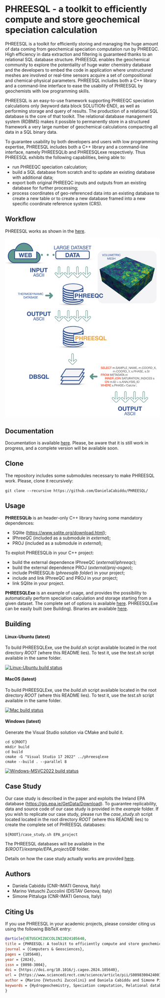 # PHREESQL - a toolkit to efficiently compute and store geochemical speciation calculation

PHREESQL is a toolkit for efficiently storing and managing the huge amount of data coming from geochemical speciation computation run by PHREEQC. High efficiency in data extraction and filtering is guaranteed thanks to an relational SQL database structure. PHREESQL enables the geochemical community to explore the potentiality of huge water chemistry database and the developers to embed the code in application where unstructured meshes are involved or real-time sensors acquire a set of compositional and chemical-physical parameters. PHREESQL includes both a C++ library and a command-line interface to ease the usability of PHREESQL by geochemists with low programming skills.

PHREESQL is an easy-to-use framework supporting PHREEQC speciation calculations only (keyword data block SOLUTION-END), as well as performing storage and query of results. The production of a relational SQL database is the core of that toolkit. The relational database management system (RDBMS) makes it possible to permanently store in a structured framework a very large number of geochemical calculations compacting all data in a SQL binary data.

To guarantee usability by both developers and users with low programming expertise, PHREESQL includes both a C++ library and a command-line interface, namely PHREESQLib and PHREESQLexe respectively. Thus PHREESQL exhibits the following capabilities, being able to:
- run PHREEQC speciation calculation;
- build a SQL database from scratch and to update an existing database with additional data;
- export both original PHREEQC inputs and outputs from an existing database for further processing;
- process coordinates of geo-referenced data into an existing database to create a new table or to create a new database framed into a new specific coordinate reference system (CRS).

## Workflow 

PHREESQL works as shown in the [here](https://github.com/DanielaCabiddu/PHREESQL/blob/main/images/phreesql-workflow.png).

<p align="center"><img src="./images/phreesql-workflow.png" with></p>

## Documentation

Documentation is available [here](https://danielacabiddu.github.io/PHREESQL/index.html). Please, be aware that it is still work in progress, and a complete version will be available soon.

## Clone

The repository includes some submodules necessary to make PHREESQL work. Please, clone it recursively:

`git clone --recursive https://github.com/DanielaCabiddu/PHREESQL/`

## Usage

**PHREESQLib** is an header-only C++ library having some mandatory dependences:

- SQlite (https://www.sqlite.org/download.html);
- IPhreeQC (included as a submodule in *external*);
- PROJ (included as a submodule in *external*);

To exploit PHREESQLib in your C++ project:
- build the external dependence IPhreeQC (*external/iphreeqc*);
- build the external dependence PROJ (*external/proj-osgeo*);
- include PHREESQLib (*phreesqlib folder*) in your project;
- include and link IPhreeQC and PROJ in your project;
- link SQlite in your project.

**PHREESQLExe** is an example of usage, and provides the possibility to automatically perform speciation calculation and storage starting from a given dataset. The complete set of options is available [here](https://github.com/DanielaCabiddu/PHREESQL/blob/main/docs/command_line_args.png). PHREESQLExe can be easily built (see Building).
Binaries are available [here](https://github.com/DanielaCabiddu/PHREESQL/releases).


## Building

#### Linux-Ubuntu (latest) 
To build PHREESQLExe, use the *build.sh* script available located in the root directory *ROOT* (where this README lies).
To test it, use the *test.sh* script available in the same folder.

[![Linux-Ubuntu build status](https://github.com/DanielaCabiddu/PHREESQL/actions/workflows/ubuntu.yml/badge.svg)](https://github.com/DanielaCabiddu/PHREESQL/actions/workflows/ubuntu.yml)

#### MacOS (latest)

To build PHREESQLExe, use the *build.sh* script available located in the root directory *ROOT* (where this README lies).
To test it, use the *test.sh* script available in the same folder.

[![Mac build status](https://github.com/DanielaCabiddu/PHREESQL/actions/workflows/macos.yml/badge.svg)](https://github.com/DanielaCabiddu/PHREESQL/actions/workflows/macos.yml)

#### Windows (latest) 
Generate the Visual Studio solution via CMake and build it.

```
cd ${ROOT} 
mkdir build  
cd build
cmake -G "Visual Studio 17 2022" ../phreesqlexe
cmake --build . --parallel 8
```

[![Windows-MSVC2022 build status](https://github.com/DanielaCabiddu/PHREESQL/actions/workflows/windows.yml/badge.svg)](https://github.com/DanielaCabiddu/PHREESQL/actions/workflows/windows.yml)

## Case Study
Our case study is described in the paper and exploits the Ireland EPA database (https://gis.epa.ie/GetData/Download). To guarantee replicability, data and source code of our case study is provided in the *example* folder.
If you wish to replicate our case study, please run the *case_study.sh* script located located in the root directory *ROOT* (where this README lies) to create the complete set of PHREESQL databases:

`${ROOT}/case_study.sh EPA_project`

The PHREESQL databases will be available in the *${ROOT}/example/EPA_project/DB* folder.

Details on how the case study actually works are provided [here](example/README.md).

## Authors

- Daniela Cabiddu (CNR-IMATI Genova, Italy)
- Marino Vetuschi Zuccolini (DISTAV Genova, Italy)
- Simone Pittaluga (CNR-IMATI Genova, Italy)

## Citing Us

If you use PHREESQL in your academic projects, please consider citing us using the following BibTeX entry:

```bibtex
@article{VETUSCHIZUCCOLINI2024105640,
title = {PHREESQL: A toolkit to efficiently compute and store geochemical speciation calculation},
journal = {Computers & Geosciences},
pages = {105640},
year = {2024},
issn = {0098-3004},
doi = {https://doi.org/10.1016/j.cageo.2024.105640},
url = {https://www.sciencedirect.com/science/article/pii/S0098300424001237},
author = {Marino {Vetuschi Zuccolini} and Daniela Cabiddu and Simone Pittaluga},
keywords = {Hydrogeochemistry, Speciation computation, Relational database, Big data storage and query}
}

```
